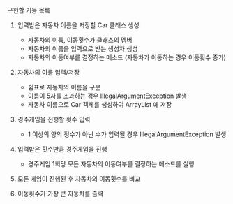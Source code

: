 구현할 기능 목록

1. 입력받은 자동차 이름을 저장할 Car 클래스 생성
   - 자동차의 이름, 이동횟수가 클래스의 멤버
   - 자동차의 이름을 입력으로 받는 생성자 생성
   - 자동차의 이동여부를 결정하는 메소드 (자동차가 이동하는 경우 이동횟수 증가)

2. 자동차의 이름 입력/저장
   - 쉼표로 자동차의 이름을 구분
   - 이름이 5자를 초과하는 경우 IllegalArgumentException 발생 
   - 자동차 이름으로 Car 객체를 생성하여 ArrayList 에 저장
 
3. 경주게임을 진행할 횟수 입력
   - 1 이상의 양의 정수가 아닌 수가 입력될 경우 IllegalArgumentException 발생

4. 입력받은 횟수만큼 경주게임을 진행
   - 경주게임 1회당 모든 자동차의 이동여부를 결정하는 메소드를 실행 

5. 모든 게임이 진행된 후 자동차의 이동횟수를 비교

6. 이동횟수가 가장 큰 자동차를 출력